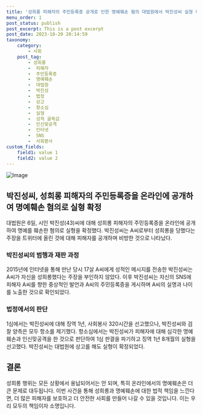 ```yaml
---
title: '성희롱 피해자의 주민등록증 공개로 인한 명예훼손 혐의 대법원에서 박진성씨 실형 확정'
menu_order: 1
post_status: publish
post_excerpt: This is a post excerpt
post_date: 2023-10-20 20:14:59
taxonomy:
    category:
        - 사회
    post_tag:
        - 성희롱
        -  피해자
        -  주민등록증
        -  명예훼손
        -  대법원
        -  박진성
        -  법정
        -  상고
        -  항소심
        -  실형
        -  성적 굴욕감
        -  인신맞공격
        -  인터넷
        -  SNS
        -  사회봉사
custom_fields:
    field1: value 1
    field2: value 2
---
```


![Image](https://imgnews.pstatic.net/image/031/2024/02/06/0000811029_001_20240206195201079.jpg?type=w647)


## 박진성씨, 성희롱 피해자의 주민등록증을 온라인에 공개하여 명예훼손 혐의로 실형 확정
대법원은 6일, 시인 박진성(43)씨에 대해 성희롱 피해자의 주민등록증을 온라인에 공개하여 명예를 훼손한 혐의로 실형을 확정했다. 박진성씨는 A씨로부터 성희롱을 당했다는 주장을 트위터에 올린 것에 대해 피해자를 공개하며 비방한 것으로 나타났다.

### 박진성씨의 범행과 재판 과정
2015년에 인터넷을 통해 만난 당시 17살 A씨에게 성적인 메시지를 전송한 박진성씨는 A씨가 자신을 성희롱했다는 주장을 부인하지 않았다. 이후 박진성씨는 자신의 SNS에 피해자 A씨를 향한 중상적인 발언과 A씨의 주민등록증을 게시하며 A씨의 실명과 나이를 노출한 것으로 확인되었다.

### 법정에서의 판단
1심에서는 박진성씨에 대해 징역 1년, 사회봉사 320시간을 선고했으나, 박진성씨와 검찰 양측은 모두 항소를 제기했다. 항소심에서는 박진성씨가 피해자에 대해 심각한 명예훼손과 인신맞공격을 한 것으로 판단하여 1심 판결을 파기하고 징역 1년 8개월의 실형을 선고했다. 박진성씨는 대법원에 상고를 해도 실형이 확정되었다.

## 결론
성희롱 행위는 모든 상황에서 용납되어서는 안 되며, 특히 온라인에서의 명예훼손은 더 큰 문제로 대두됩니다. 이번 사건을 통해 성희롱과 명예훼손에 대한 법적 책임을 느낀다면, 더 많은 피해자를 보호하고 더 안전한 사회를 만들어 나갈 수 있을 것입니다. 이는 우리 모두의 책임이자 소명입니다.
